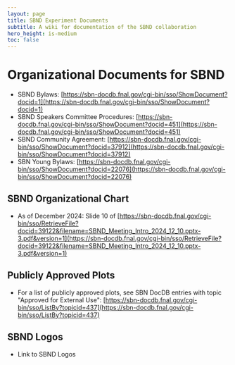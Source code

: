 ```yaml
---
layout: page
title: SBND Experiment Documents
subtitle: A wiki for documentation of the SBND collaboration
hero_height: is-medium
toc: false
---
```


# Organizational Documents for SBND
* SBND Bylaws: [https://sbn-docdb.fnal.gov/cgi-bin/sso/ShowDocument?docid=1](https://sbn-docdb.fnal.gov/cgi-bin/sso/ShowDocument?docid=1)
* SBND Speakers Committee Procedures: [https://sbn-docdb.fnal.gov/cgi-bin/sso/ShowDocument?docid=451](https://sbn-docdb.fnal.gov/cgi-bin/sso/ShowDocument?docid=451)
* SBND Community Agreement: [https://sbn-docdb.fnal.gov/cgi-bin/sso/ShowDocument?docid=37912](https://sbn-docdb.fnal.gov/cgi-bin/sso/ShowDocument?docid=37912)
* SBN Young Bylaws: [https://sbn-docdb.fnal.gov/cgi-bin/sso/ShowDocument?docid=22076](https://sbn-docdb.fnal.gov/cgi-bin/sso/ShowDocument?docid=22076)

## SBND Organizational Chart ##
* As of December 2024: Slide 10 of [https://sbn-docdb.fnal.gov/cgi-bin/sso/RetrieveFile?docid=39122&filename=SBND_Meeting_Intro_2024_12_10.pptx-3.pdf&version=1](https://sbn-docdb.fnal.gov/cgi-bin/sso/RetrieveFile?docid=39122&filename=SBND_Meeting_Intro_2024_12_10.pptx-3.pdf&version=1)

## Publicly Approved Plots ##
* For a list of publicly approved plots, see SBN DocDB entries with topic "Approved for External Use": [https://sbn-docdb.fnal.gov/cgi-bin/sso/ListBy?topicid=437](https://sbn-docdb.fnal.gov/cgi-bin/sso/ListBy?topicid=437)

## SBND Logos ##
* Link to SBND Logos

